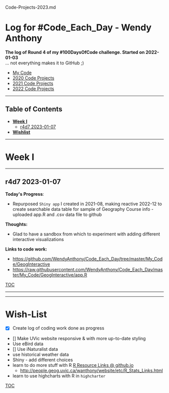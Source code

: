 Code-Projects-2023.md



# Log for #Code_Each_Day - Wendy Anthony

**The log of Round 4 of my #100DaysOfCode challenge. Started on 2022-01-03**  
 ... not everything makes it to GitHub ;)
- [My Code](https://github.com/WendyAnthony/Code_Each_Day/tree/master/My_Code)
- [2020 Code Projects](https://github.com/WendyAnthony/Code_Each_Day/blob/master/Code-Projects-2020.md)
- [2021 Code Projects](https://github.com/WendyAnthony/Code_Each_Day/blob/master/Code-Projects-2021.md)
- [2022 Code Projects](https://github.com/WendyAnthony/Code_Each_Day/blob/master/Code-Projects-2022.md)

***
## Table of Contents  <a name="toc"/></a>
- **[Week I](#weeki)**    
  - [r4d7 2023-01-07](#r4d7)
- **[Wishlist](#wishlist)**  

***
# Week I <a name="weeki"/></a>
***
## r4d7 2023-01-07 <a name="r4d7"/></a>
**Today's Progress**: 
- Repurposed `Shiny app` I created in 2021-08, making reactive 2022-12 to create searchable data table for sample of Geography Course info
		- uploaded app.R and .csv data file to github

**Thoughts:** 
- Glad to have a sandbox from which to experiment with adding different interactive visualizations

**Links to code work:** 
- https://github.com/WendyAnthony/Code_Each_Day/tree/master/My_Code/GeogInteractive
- https://raw.githubusercontent.com/WendyAnthony/Code_Each_Day/master/My_Code/GeogInteractive/app.R

[TOC](#toc)

***  
***
# Wish-List <a name="wishlist"/>  
- [x] Create log of coding work done as progress
- [] Make UVic website responsive & with more up-to-date styling
- Use eBird data
- [] Use iNaturalist data
- use historical weather data
- Shiny - add different choices
- learn to do more stuff with R [R Resource Links @ github.io](https://wendyanthony.github.io/R_Stats_Links-io.html)  
  - http://people.geog.uvic.ca/wanthony/website/etc/R_Stats_Links.html
- learn to use highcharts with R in ```highcharter```

[TOC](#toc)
